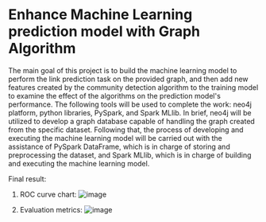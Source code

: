 # Enhance Machine Learning prediction model with Graph Algorithm
The main goal of this project is to build the machine learning model to perform the link prediction task on the provided graph, and then add new features created by the community detection algorithm to the training model to examine the effect of the algorithms on the prediction model's performance. The following tools will be used to complete the work: neo4j platform, python libraries, PySpark, and Spark MLlib. In brief, neo4j will be utilized to develop a graph database capable of handling the graph created from the specific dataset. Following that, the process of developing and executing the machine learning model will be carried out with the assistance of PySpark DataFrame, which is in charge of storing and preprocessing the dataset, and Spark MLlib, which is in charge of building and executing the machine learning model.

Final result: 

1) ROC curve chart:
![image](https://github.com/kieuhuy/Enhance-Machine-Learning-prediction-model-with-Graph-Algorithm/assets/83636991/a2a09bc3-7495-4ec5-aff6-1cdc83be65f1)

2) Evaluation metrics:
![image](https://github.com/kieuhuy/Enhance-Machine-Learning-prediction-model-with-Graph-Algorithm/assets/83636991/678769d9-3ca1-468f-8ab8-260a8252e9e7)

